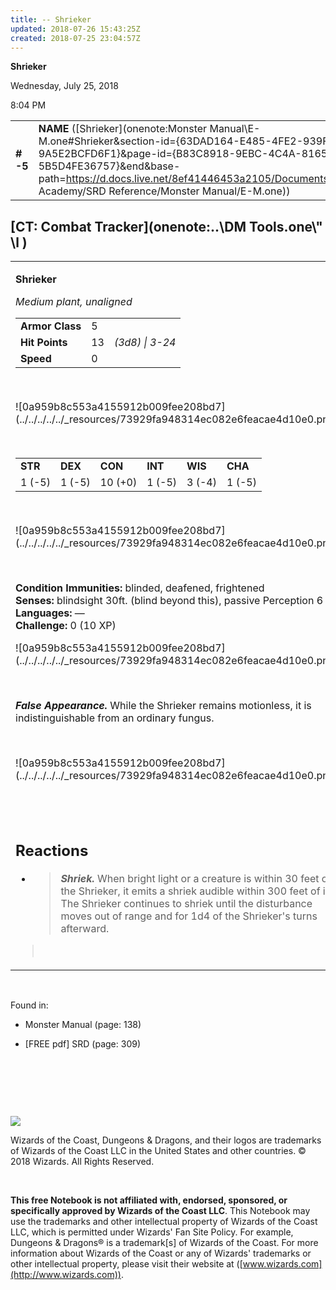 ```yaml
---
title: -- Shrieker
updated: 2018-07-26 15:43:25Z
created: 2018-07-25 23:04:57Z
---
```


**Shrieker**

Wednesday, July 25, 2018

8:04 PM

|           |                                                                                                                                                                                                                                                                                          |       |        |        |     |       |       |
|-----------|------------------------------------------------------------------------------------------------------------------------------------------------------------------------------------------------------------------------------------------------------------------------------------------|-------|--------|--------|-----|-------|-------|
| **\# -5** | **NAME** ([Shrieker](onenote:Monster Manual\\E-M.one#Shrieker&section-id={63DAD164-E485-4FE2-939F-9A5E2BCFD6F1}&page-id={B83C8918-9EBC-4C4A-8165-5B5D4FE36757}&end&base-path=https://d.docs.live.net/8ef41446453a2105/Documents/Adventure Academy/SRD Reference/Monster Manual/E-M.one)) | **5** | **13** | **13** | \-  | Notes | 10 XP |

## [CT: Combat Tracker](onenote:..\\DM Tools.one\\" \l )

<table><tbody><tr class="odd"><td><p><strong>Shrieker</strong></p><p><em>Medium plant, unaligned<br />
</em></p><table><tbody><tr class="odd"><td><strong>Armor Class</strong></td><td>5</td><td> </td></tr><tr class="even"><td><strong>Hit Points</strong></td><td>13</td><td><em>(3d8) | 3-24</em></td></tr><tr class="odd"><td><strong>Speed</strong></td><td>0</td><td> </td></tr></tbody></table><p> </p><p>![0a959b8c553a4155912b009fee208bd7](../../../../../_resources/73929fa948314ec082e6feacae4d10e0.png)</p><p> </p><table><tbody><tr class="odd"><td><strong>STR</strong></td><td><strong>DEX</strong></td><td><strong>CON</strong></td><td><strong>INT</strong></td><td><strong>WIS</strong></td><td><strong>CHA</strong></td></tr><tr class="even"><td>1 (-5)</td><td>1 (-5)</td><td>10 (+0)</td><td>1 (-5)</td><td>3 (-4)</td><td>1 (-5)</td></tr></tbody></table><p> </p><p>![0a959b8c553a4155912b009fee208bd7](../../../../../_resources/73929fa948314ec082e6feacae4d10e0.png)</p><p> </p><p><strong>Condition Immunities:</strong> blinded, deafened, frightened<br />
<strong>Senses:</strong> blindsight 30ft. (blind beyond this), passive Perception 6<br />
<strong>Languages:</strong> —<br />
<strong>Challenge:</strong> 0 (10 XP)</p><p>![0a959b8c553a4155912b009fee208bd7](../../../../../_resources/73929fa948314ec082e6feacae4d10e0.png)</p><p> </p><p><em><strong>False Appearance.</strong></em> While the Shrieker remains motionless, it is indistinguishable from an ordinary fungus.</p><p> </p><p>![0a959b8c553a4155912b009fee208bd7](../../../../../_resources/73929fa948314ec082e6feacae4d10e0.png)</p><h2 id="section"> </h2><h2 id="reactions"><strong>Reactions</strong></h2><ul><li><blockquote><p><em><strong>Shriek.</strong></em> When bright light or a creature is within 30 feet of the Shrieker, it emits a shriek audible within 300 feet of it. The Shrieker continues to shriek until the disturbance moves out of range and for 1d4 of the Shrieker's turns afterward.</p></blockquote></li></ul><blockquote><p> </p></blockquote></td></tr></tbody></table>

 

Found in:

-   Monster Manual (page: 138)

-   \[FREE pdf\] SRD (page: 309)

 

 

 

![](tmp\media\image2.png)

Wizards of the Coast, Dungeons & Dragons, and their logos are trademarks of Wizards of the Coast LLC in the United States and other countries. © 2018 Wizards. All Rights Reserved.

 

**This free Notebook is not affiliated with, endorsed, sponsored, or specifically approved by Wizards of the Coast LLC**. This Notebook may use the trademarks and other intellectual property of Wizards of the Coast LLC, which is permitted under Wizards' Fan Site Policy. For example, Dungeons & Dragons® is a trademark\[s\] of Wizards of the Coast. For more information about Wizards of the Coast or any of Wizards' trademarks or other intellectual property, please visit their website at ([www.wizards.com](http://www.wizards.com)).
